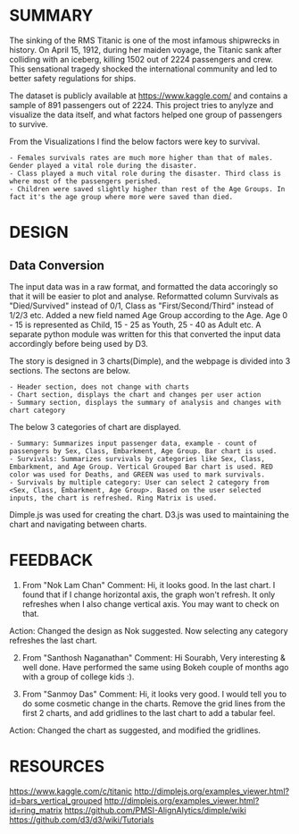SUMMARY
======================
The sinking of the RMS Titanic is one of the most infamous shipwrecks in history.  On April 15, 1912, during her maiden voyage, the Titanic sank after colliding with an iceberg, killing 1502 out of 2224 passengers and crew. This sensational tragedy shocked the international community and led to better safety regulations for ships.

The dataset is publicly available at https://www.kaggle.com/ and contains a sample of 891 passengers out of 2224. This project tries to anylyze and visualize the data itself, and what factors helped one group of passengers to survive.

From the Visualizations  I find the below factors were key to survival.

	- Females survivals rates are much more higher than that of males. Gender played a vital role during the disaster.
	- Class played a much vital role during the disaster. Third class is where most of the passengers perished.
	- Children were saved slightly higher than rest of the Age Groups. In fact it's the age group where more were saved than died. 


DESIGN
======================
Data Conversion
---------------
The input data was in a raw format, and formatted the data accoringly so that it will be easier to plot and analyse. Reformatted column Survivals as "Died/Survived" instead of 0/1, Class as "First/Second/Third" instead of 1/2/3 etc. Added a new field named Age Group according to the Age. Age 0 - 15 is represented as Child, 15 - 25 as Youth, 25 - 40 as Adult etc. 
A separate python module was written for this that converted the input data accordingly before being used by D3.


The story is designed in 3 charts(Dimple), and the webpage is divided into 3 sections. The sectons are below.

	- Header section, does not change with charts
	- Chart section, displays the chart and changes per user action
	- Summary section, displays the summary of analysis and changes with chart category

The below 3 categories of chart are displayed.

	- Summary: Summarizes input passenger data, example - count of passengers by Sex, Class, Embarkment, Age Group. Bar chart is used.
	- Survivals: Summarizes survivals by categories like Sex, Class, Embarkment, and Age Group. Vertical Grouped Bar chart is used. RED color was used for Deaths, and GREEN was used to mark survivals.
	- Survivals by multiple category: User can select 2 category from <Sex, Class, Embarkment, Age Group>. Based on the user selected inputs, the chart is refreshed. Ring Matrix is used.

Dimple.js was used for creating the chart. D3.js was used to maintaining the chart and navigating between charts.


FEEDBACK
======================
1. From "Nok Lam Chan"
Comment: Hi, it looks good. In the last chart. I found that if I change horizontal axis, the graph won't refresh. It only refreshes when I also change vertical axis. You may want to check on that.

Action: Changed the design as Nok suggested. Now selecting any category refreshes the last chart.

2. From "Santhosh Naganathan"
Comment: Hi Sourabh,
Very interesting & well done. Have performed the same using Bokeh couple of months ago with a group of college kids :). 

3. From "Sanmoy Das"
Comment: Hi, it looks very good. I would tell you to do some cosmetic change in the charts. Remove the grid lines from the first 2 charts, and add gridlines to the last chart to add a tabular feel.

Action: Changed the chart as suggested, and modified the gridlines.


RESOURCES
======================
https://www.kaggle.com/c/titanic
http://dimplejs.org/examples_viewer.html?id=bars_vertical_grouped
http://dimplejs.org/examples_viewer.html?id=ring_matrix
https://github.com/PMSI-AlignAlytics/dimple/wiki
https://github.com/d3/d3/wiki/Tutorials
